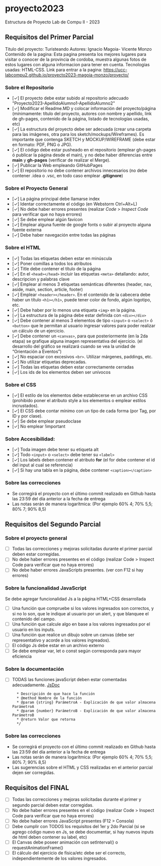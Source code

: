 # proyecto2023
Estructura de Proyecto Lab de Compu II - 2023

## Requisitos del Primer Parcial
Titulo del proyecto: Turisteando
Autores: Ignacio Magoia- Vicente Monzo
Contenido de la pagina: Esta pagina presenta los mejores lugares para visitar o conocer de la provincia de cordoba, muestra algunas fotos de estos lugares con alguna informacion para tener en cuenta.
Tecnologias usadas: HTML-CSS.
Link para entrar a la pagina: https://ucc-labcompu2.github.io/proyecto2023-magoia-monzo/proyecto/


### Sobre el Repositorio
- [✓] El proyecto debe estar subido al repositorio adecuado "Proyecto2023-ApellidoAlumno1-ApellidoAlumno2"
- [✓] Modificar el Readme.MD y colocar información del proyecto/página (mínimamente: título del proyecto, autores con nombre y apellido, link de gh-pages, contenido de la página,  listado de tecnologías usadas, etc)
- [✓] La estructura del proyecto debe ser adecuada (crear una carpeta para las imágenes, otra para los sketch/mockups/Wireframes). Es importante que contenga SKETCH y MOCKUP/WIREFRAME (debe estar en formato: PDF, PNG o JPG).
- [✓] El código debe estar pusheado en el repositorio (emplear gh-pages ó publicar la página desde el main), y no debe haber diferencias entre **main** y **gh-pages** (verificar de realizar el Merge).
- [✓] Publicar la Web empleando GitHubPages
- [✓] El repositorio no debe contener archivos innecesarios (no debe contener .idea o .vsc, en todo caso emplear **.gitignore**)

### Sobre el Proyecto General
- [✓] La página principal debe llamarse index
- [✓] Identar correctamente el código (en Webstorm Ctrl+Alt+L)
- [✓] No debe haber errores presentes (realizar *Code* > *Inspect Code* para verificar que no haya errores)
- [✓] Se debe emplear algún favicon
- [✓] Emplear alguna fuente de google fonts o subir al proyecto alguna fuente externa
- [✓] Debe haber navegación entre todas las páginas

### Sobre el HTML
- [✓] Todas las etiquetas deben estar en minúscula
- [✓] Poner comillas a todos los atributos
- [✓] Title debe contener el título de la página
- [✓] En el ```<head></head>``` incluir las etiquetas ```<meta>``` detallando: autor, descripcion y palabras clave
- [✓] Emplear al menos 3 etiquetas semánticas diferentes (header, nav, aside, main, section, article, footer)
- [✓] Emplear ```<header></header>```. En el contenido de la cabecera debe haber un título ```<h1></h1>```, puede tener color de fondo, algún logotipo, etc.
- [✓] Debe haber por lo menos una etiqueta ```<img>``` en la página.
- [✓] La estructura de la página debe estar definida con ```<div></div>```
- [✓] Debe contener al menos 3 elementos de tipo ```<input>``` o ```<select>``` ó ```<button>``` que le permitan al usuario ingresar valores para poder realizar un cálculo de un ejercicio.
- [✓] Debe contener un ```<canvas>```, para que posteriormente (en la 2da etapa) se grafique alguna imagen representativa del ejercicio. (el desarrollo del gráfico se realizará cuando se vea la unidad de “Orientación a Eventos”)
- [✓] No espaciar con excesivos ```<br>```. Utilizar márgenes, paddings, etc.
- [✓] No utilizar etiquetas deprecadas.
- [✓] Todas las etiquetas deben estar correctamente cerradas
- [✓] Los ids de los elementos deben ser unívocos

### Sobre el CSS
- [✓] El estilo de los elementos debe establecerse en un archivo CSS (prohibido poner el atributo style a los elementos o emplear estilos incrustados).
- [✓] El CSS debe contar mínimo con un tipo de cada forma (por Tag, por ID y por clase).
- [✓] Se debe emplear pseudoclase
- [✓] No emplear !important

### Sobre Accesibilidad:
- [✓] Toda imagen debe tener su etiqueta alt
- [✓] Todo ```<input>``` o ```<select>``` debe tener su ```<label>```
- [✓] Los labels deben contener el atributo **for** (el for debe contener el id del input al cual se referencia) 
- [✓] Si hay una tabla en la página, debe contener ```<caption></caption>```

### Sobre las correcciones
* Se corregirá el proyecto con el último commit realizado en Github hasta las 23:59 del día anterior a la fecha de entrega
* Las notas serán de manera logarítmica: (Por ejemplo 60% 4; 70% 5,5; 80% 7; 90% 8,5)



## Requisitos del Segundo Parcial

### Sobre el proyecto general
- [ ] Todas las correcciones y mejoras solicitadas durante el primer parcial deben estar corregidas.
- [ ] No debe haber errores presentes en el código (realizar Code > Inspect Code para verificar que no haya errores)
- [ ] No debe haber errores JavaScripts presentes. (ver con F12 si hay errores)

### Sobre la funcionalidad JavaScript
Se debe agregar funcionalidad Js a la página HTML+CSS desarrollada
- [ ] Una función que compruebe si los valores ingresados son correctos, y si no lo son, que le indique al usuario por un alert, y que blanquee el contenido del campo.
- [ ] Una función que calcule algo en base a los valores ingresados por el usuario en los inputs.
- [ ] Una función que realice un dibujo sobre un canvas (debe ser representativo y acorde a los valores ingreados).
- [ ] El código Js debe estar en un archivo externo
- [ ] Se debe emplear var, let o const según corresponda para mayor eficiencia

### Sobre la documentación
- [ ] TODAS las funciones javaScript deben estar comentadas adecuadamente. [JsDoc](https://jsdoc.app/about-getting-started.html)
   ```/**
     * Descripción de que hace la función
     * @method Nombre de la función
     * @param {string} ParámetroA - Explicación de que valor almacena ParámetroA
     * @param {number} ParámetroB - Explicación de que valor almacena ParámetroB
     * @return Valor que retorna
     */
   ```
   
### Sobre las correcciones
* Se corregirá el proyecto con el último commit realizado en Github hasta las 23:59 del día anterior a la fecha de entrega
* Las notas serán de manera logarítmica: (Por ejemplo 60% 4; 70% 5,5; 80% 7; 90% 8,5)
* Las sugerencias sobre el HTML y CSS realizadas en el anterior parcial dejen ser corregidas.

   
## Requisitos del FINAL
- [ ] Todas las correcciones y mejoras solicitadas durante el primer y segundo parcial deben estar corregidas.
- [ ] No debe haber errores presentes en el código (realizar Code > Inspect Code para verificar que no haya errores)
- [ ] No debe haber errores JavaScript presentes (F12 > Consola)
- [ ] Debe cumplir con TODOS los requisitos del 1er y 2do Parcial (si se agrego código nuevo en Js, se debe documentar, si hay nuevos inputs de html deben contener su label, etc)
- [ ] El Canvas debe poseer animación con setInterval() o requestAnimationFrame()
- [ ] El cálculo del ejercicio de física/etc debe ser el correcto, independientemente de los valores ingresados.
